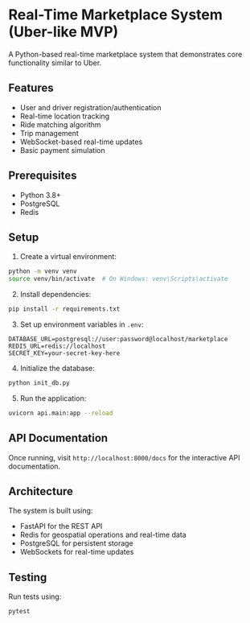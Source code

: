 # Real-Time Marketplace System (Uber-like MVP)

A Python-based real-time marketplace system that demonstrates core functionality similar to Uber.

## Features

- User and driver registration/authentication
- Real-time location tracking
- Ride matching algorithm
- Trip management
- WebSocket-based real-time updates
- Basic payment simulation

## Prerequisites

- Python 3.8+
- PostgreSQL
- Redis

## Setup

1. Create a virtual environment:
```bash
python -m venv venv
source venv/bin/activate  # On Windows: venv\Scripts\activate
```

2. Install dependencies:
```bash
pip install -r requirements.txt
```

3. Set up environment variables in `.env`:
```
DATABASE_URL=postgresql://user:password@localhost/marketplace
REDIS_URL=redis://localhost
SECRET_KEY=your-secret-key-here
```

4. Initialize the database:
```bash
python init_db.py
```

5. Run the application:
```bash
uvicorn api.main:app --reload
```

## API Documentation

Once running, visit `http://localhost:8000/docs` for the interactive API documentation.

## Architecture

The system is built using:
- FastAPI for the REST API
- Redis for geospatial operations and real-time data
- PostgreSQL for persistent storage
- WebSockets for real-time updates

## Testing

Run tests using:
```bash
pytest
```
